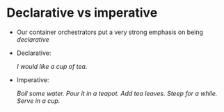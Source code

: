 # Declarative vs imperative

- Our container orchestrators put a very strong emphasis on being *declarative*

- Declarative:

  *I would like a cup of tea.*

- Imperative:

  *Boil some water. Pour it in a teapot. Add tea leaves. Steep for a while. Serve in a cup.*


